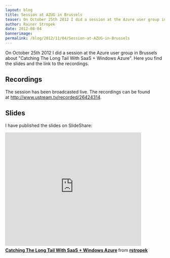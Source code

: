 ```yaml
---
layout: blog
title: Session at AZUG in Brussels
teaser: On October 25th 2012 I did a session at the Azure user group in Brussels about "Catching The Long Tail With SaaS + Windows Azure". Here you find the slides and the link to the recordings.
author: Rainer Stropek
date: 2012-08-04
bannerimage: 
permalink: /blog/2012/11/04/Session-at-AZUG-in-Brussels
---
```


<p xmlns="http://www.w3.org/1999/xhtml">On October 25th 2012 I did a session at the Azure user group in Brussels about "Catching The Long Tail With SaaS + Windows Azure". Here you find the slides and the link to the recordings.</p><h2 xmlns="http://www.w3.org/1999/xhtml">Recordings</h2><p xmlns="http://www.w3.org/1999/xhtml">The session has been broadcasted live. The recordings can be found at <a href="http://www.ustream.tv/recorded/26424314" target="_blank">http://www.ustream.tv/recorded/26424314</a>.</p><h2 xmlns="http://www.w3.org/1999/xhtml">Slides</h2><p xmlns="http://www.w3.org/1999/xhtml">I have published the slides on SlideShare:</p><iframe src="http://www.slideshare.net/slideshow/embed_code/15016858" width="427" height="356" frameborder="0" marginwidth="0" marginheight="0" scrolling="no" style="border:1px solid #CCC;border-width:1px 1px 0;margin-bottom:5px" allowfullscreen="allowfullscreen" xmlns="http://www.w3.org/1999/xhtml"></iframe><div style="margin-bottom:5px" data-mce-style="margin-bottom: 5px;" xmlns="http://www.w3.org/1999/xhtml">
  <strong>
    <a href="http://www.slideshare.net/rstropek/catching-the-long-tail-with-saas-windows-azure" title="Catching The Long Tail With SaaS + Windows Azure" target="_blank">Catching The Long Tail With SaaS + Windows Azure</a>
  </strong> from <strong><a href="http://www.slideshare.net/rstropek" target="_blank">rstropek</a></strong></div>